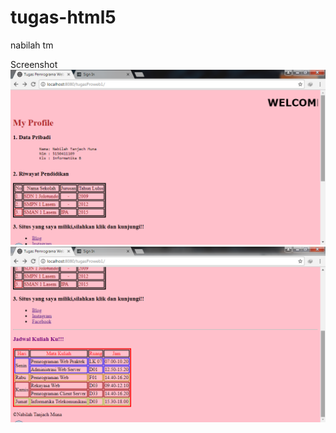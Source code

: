 # tugas-html5
nabilah tm <br>

Screenshot <br>
![ss](https://github.com/NabilahTm/tugas-html5/blob/master/1.png)
![ss](https://github.com/NabilahTm/tugas-html5/blob/master/2.png)
